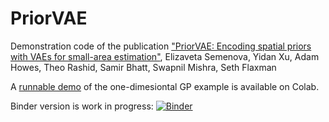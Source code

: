 # PriorVAE
Demonstration code of the publication ["PriorVAE: Encoding spatial priors with VAEs for small-area estimation"](https://royalsocietypublishing.org/doi/10.1098/rsif.2022.0094), Elizaveta Semenova, Yidan Xu, Adam Howes, Theo Rashid, Samir Bhatt, Swapnil Mishra, Seth Flaxman

A [runnable demo](https://colab.research.google.com/drive/1KqFrqr0LLSPOyBklk2Uak3QDoMH4JFhU?usp=sharing) of the one-dimesiontal GP example is available on Colab.


Binder version is work in progress:
[![Binder](https://mybinder.org/badge_logo.svg)](https://mybinder.org/v2/gh/elizavetasemenova/PriorVAE/HEAD)
